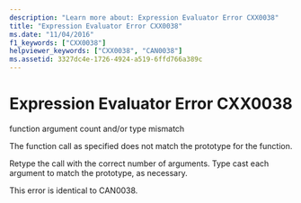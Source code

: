 ```yaml
---
description: "Learn more about: Expression Evaluator Error CXX0038"
title: "Expression Evaluator Error CXX0038"
ms.date: "11/04/2016"
f1_keywords: ["CXX0038"]
helpviewer_keywords: ["CXX0038", "CAN0038"]
ms.assetid: 3327dc4e-1726-4924-a519-6ffd766a389c
---
```

# Expression Evaluator Error CXX0038

function argument count and/or type mismatch

The function call as specified does not match the prototype for the function.

Retype the call with the correct number of arguments. Type cast each argument to match the prototype, as necessary.

This error is identical to CAN0038.
